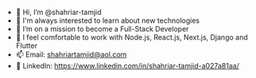 - 👋 Hi, I’m @shahriar-tamjid
- 👀 I'm always interested to learn about new technologies
- 🌱 I’m on a mission to become a Full-Stack Developer
- 💞️ I feel comfortable to work with Node.js, React.js, Next.js, Django and Flutter
- 📫 Email: shahriartamjid@aol.com
- 🔗 LinkedIn: https://www.linkedin.com/in/shahriar-tamjid-a027a81aa/

<!---
shahriar-tamjid/shahriar-tamjid is a ✨ special ✨ repository because its `README.md` (this file) appears on your GitHub profile.
You can click the Preview link to take a look at your changes.
--->
